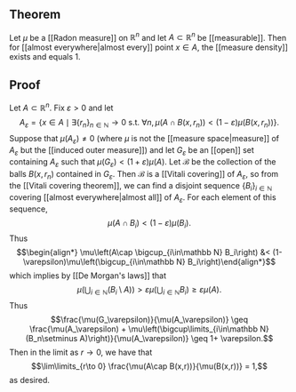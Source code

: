 ## Theorem
Let $\mu$ be a [[Radon measure]] on $\mathbb R^n$ and let $A\subset \mathbb R^n$ be [[measurable]]. Then for [[almost everywhere|almost every]] point $x \in A$, the [[measure density]] exists and equals 1. 
## Proof
Let $A\subset \mathbb R^n$. Fix $\varepsilon > 0$ and let $$A_\varepsilon = \{x\in A\mid \exists \{r_n\}_{n\in\mathbb N}\to 0 \text{ s.t. } \forall n, \mu(A\cap B(x,r_n)) <(1-\varepsilon)\mu(B(x,r_n))\}.$$ Suppose that $\mu(A_\varepsilon) \neq 0$ (where $\mu$ is not the [[measure space|measure]] of $A_\varepsilon$ but the [[induced outer measure]]) and let $G_\varepsilon$ be an [[open]] set containing $A_\varepsilon$ such that $\mu(G_\varepsilon) < (1+\varepsilon) \mu(A)$. Let $\mathcal B$ be the collection of the balls $B(x,r_n)$ contained in $G_\varepsilon$. Then $\mathcal B$ is a [[Vitali covering]] of $A_\varepsilon$, so from the [[Vitali covering theorem]], we can find a disjoint sequence $\{B_i\}_{i\in\mathbb N}$ covering [[almost everywhere|almost all]] of $A_\varepsilon$. For each element of this sequence, $$\mu(A\cap B_i) < (1-\varepsilon)\mu(B_i).$$ Thus $$\begin{align*} \mu\left(A\cap \bigcup_{i\in\mathbb N} B_i\right) &< (1-\varepsilon)\mu\left(\bigcup_{i\in\mathbb N} B_i\right)\end{align*}$$ which implies by [[De Morgan's laws]] that $$\mu\left(\bigcup_{i\in\mathbb N} (B_i\setminus A)\right) > \varepsilon \mu\left( \bigcup_{i\in\mathbb N} B_i\right)\geq \varepsilon \mu(A).$$ Thus $$\frac{\mu(G_\varepsilon)}{\mu(A_\varepsilon)} \geq \frac{\mu(A_\varepsilon) + \mu\left(\bigcup\limits_{i\in\mathbb N} (B_n\setminus A)\right)}{\mu(A_\varepsilon)} \geq 1+ \varepsilon.$$ Then in the limit as $r \to 0$, we have that $$\lim\limits_{r\to 0} \frac{\mu(A\cap B(x,r))}{\mu(B(x,r))} = 1,$$ as desired.